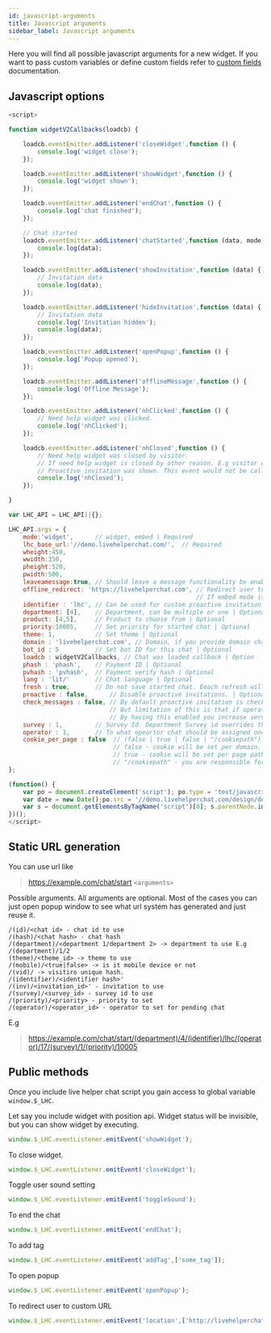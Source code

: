 ```yaml
---
id: javascript-arguments
title: Javascript arguments
sidebar_label: Javascript arguments
---
```


Here you will find all possible javascript arguments for a new widget. If you want to pass custom variables or define custom fields refer to [custom fields](custom-fields-and-prefill.md) documentation.
## Javascript options

```js
<script>

function widgetV2Callbacks(loadcb) {

    loadcb.eventEmitter.addListener('closeWidget',function () {
        console.log('widget close');
    });

    loadcb.eventEmitter.addListener('showWidget',function () {
        console.log('widget shown');
    });

    loadcb.eventEmitter.addListener('endChat',function () {
        console.log('chat finished');
    });

    // Chat started
    loadcb.eventEmitter.addListener('chatStarted',function (data, mode) {
        console.log(data);
    });

    loadcb.eventEmitter.addListener('showInvitation',function (data) {
        // Invitation data
        console.log(data);
    });

    loadcb.eventEmitter.addListener('hideInvitation',function (data) {
        // Invitation data
        console.log('Invitation hidden');
        console.log(data);
    });

    loadcb.eventEmitter.addListener('openPopup',function () {
        console.log('Popup opened');
    });

    loadcb.eventEmitter.addListener('offlineMessage',function () {
        console.log('Offline Message');
    });

    loadcb.eventEmitter.addListener('nhClicked',function () {
        // Need help widget was clicked.
        console.log('nhClicked');
    });

    loadcb.eventEmitter.addListener('nhClosed',function () {
        // Need help widget was closed by visitor.
        // If need help widget is closed by other reason. E.g visitor clicked chat icon directly
        // Proactive invitation was shown. This event would not be called.
        console.log('nhClosed');
    });

}

var LHC_API = LHC_API||{};

LHC_API.args = {
    mode:'widget',      // widget, embed | Required
    lhc_base_url:'//demo.livehelperchat.com/',  // Required
    wheight:450,
    wwidth:350,
    pheight:520,
    pwidth:500,
    leaveamessage:true, // Should leave a message functionality be enabled or not | Optional
    offline_redirect: 'https://livehelperchat.com', // Redirect user to this page if chat is offline | Optional
                                                    // If embed mode is used and leave a message is disabled and offline_redirect is provided. Live Helper Chat will redirect customer to provided page.
    identifier : 'lhc', // Can be used for custom proactive invitation | Optional
    department: [4],    // Department, can be multiple or one | Optional
    product: [4,5],     // Product to choose from | Optional
    priority:10005,     // Set priority for started chat | Optional
    theme: 1,           // Set theme | Optional
    domain : 'livehelperchat.com', // Domain, if you provide domain chat will work including subdomains | Optional
    bot_id : 5          // Set bot ID for this chat | Optional
    loadcb : widgetV2Callbacks, // Chat was loaded callback | Option
    phash : 'phash',    // Payment ID | Optional
    pvhash : 'pvhash',  // Payment verify hash | Optional
    lang : 'lit/'       // Chat language | Optional
    fresh : true,       // Do not save started chat. Eeach refresh will result in a new chat | Optional
    proactive : false,      // Disable proactive invitations. | Optional
    check_messages : false, // By default proactive invitation is checked on page load and we determine is there any invitation pending based on present user state.
                            // But limitation of this is that if operator sends a message visitor seems this message only after page view.
                            // By having this enabled you increase server load but visitor won't need to reload page to see operator invitation message.
    survey : 1,         // Survey Id. Department Survey id overrides this value. | Optional
    operator : 1,       // To what opeartor chat should be assigned once it's started automaticaly. It's User ID | Optional
    cookie_per_page : false  // (false | true | false | "/cookiepath"). Default value - false
                             // false - cookie will be set per domain. Same chat will be available across all pages where script is embeded.
                             // true - cookie will be set per page path. Cookie path argument is not set. Usefull if you want to have different instances of chat per page.
                             // "/cookiepath" - you are responsible for setting cookie path. Usefull if you want to have same cookie under specific path main part.
};

(function() {
    var po = document.createElement('script'); po.type = 'text/javascript'; po.async = true;
    var date = new Date();po.src = '//demo.livehelperchat.com/design/defaulttheme/js/widgetv2/index.js?v2'+(""+date.getFullYear() + date.getMonth() + date.getDate());
    var s = document.getElementsByTagName('script')[0]; s.parentNode.insertBefore(po, s);
})();
</script>
```

## Static URL generation

You can use url like

> https://example.com/chat/start `<arguments>`

Possible arguments. All arguments are optional. Most of the cases you can just open popup window to see what url system has generated and just reuse it.

```
/(id)/<chat id> - chat id to use
/(hash)/<chat hash> - chat hash
/(department)/<department 1/department 2> -> department to use E.g /(department)/1/2
(theme)/<theme_id> -> theme to use 
/(mobile)/<true|false> -> is it mobile device or not
/(vid)/ -> visitiro unique hash.
/(identifier)/<identifier hash>'
/(inv)/<invitation_id>' - invitation to use
/(survey)/<survey_id> - survey id to use
/(priority)/<priority> - priority to set
/(operator)/<operator_id> - operator to set for pending chat
```

E.g 
> https://example.com/chat/start/(department)/4/(identifier)/lhc/(operator)/17/(survey)/1/(priority)/10005

## Public methods

Once you include live helper chat script you gain access to global variable `window.$_LHC`.

Let say you include widget with position api. Widget status will be invisible, but you can show widget by executing.
```js
window.$_LHC.eventListener.emitEvent('showWidget');
```

To close widget.
```js
window.$_LHC.eventListener.emitEvent('closeWidget');
```

Toggle user sound setting
```js
window.$_LHC.eventListener.emitEvent('toggleSound');
```

To end the chat
```js
window.$_LHC.eventListener.emitEvent('endChat');
```

To add tag
```js
window.$_LHC.eventListener.emitEvent('addTag',['some_tag']);
```

To open popup
```js
window.$_LHC.eventListener.emitEvent('openPopup');
```

To redirect user to custom URL
```js
window.$_LHC.eventListener.emitEvent('location',['http://livehelperchat.com']);
```


